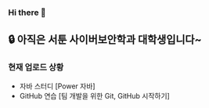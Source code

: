 ### Hi there 👋

## 🔒 아직은 서툰 사이버보안학과 대학생입니다~

### 현재 업로드 상황
- 자바 스터디 [Power 자바]
- GitHub 연습 [팀 개발을 위한 Git, GitHub 시작하기]

<!--
**borichayam/borichayam** is a ✨ _special_ ✨ repository because its `README.md` (this file) appears on your GitHub profile.

Here are some ideas to get you started:

- 🔭 I’m currently working on ...
- 🌱 I’m currently learning ...
- 👯 I’m looking to collaborate on ...
- 🤔 I’m looking for help with ...
- 💬 Ask me about ...
- 📫 How to reach me: ...
- 😄 Pronouns: ...
- ⚡ Fun fact: ...
-->
